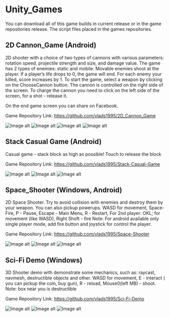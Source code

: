 # Unity_Games
 
You can download all of this game builds in current release or in the game repositories release. The script files placed in the games repositories.

## 2D Cannon_Game (Android)

2D shooter with a choice of two types of cannons with various parameters: rotation speed, projectile strength and size, and damage value. The game has 2 types of enemies: static and mobile. Movable enemies shoot at the player. If a player’s life drops to 0, the game will end. For each enemy your killed, score increases by 1. To start the game, select a weapon by clicking on the ChooseCannon button. The cannon is controlled on the right side of the screen. To charge the cannon you need to click on the left side of the screen, for a shot - release it.

On the end game screen you can share on Facebook.

Game Repository Link:
https://github.com/vlads1995/2D_Cannon_Game

![Image alt](https://github.com/vlads1995/Unity_Builds/raw/master/Image/Bluestacks_2019-04-04_14-08-07.png)
![Image alt](https://github.com/vlads1995/Unity_Builds/raw/master/Image/Bluestacks_2019-04-04_14-08-12.png)
![Image alt](https://github.com/vlads1995/Unity_Builds/raw/master/Image/Bluestacks_2019-04-04_14-08-33.png)
![Image alt](https://github.com/vlads1995/Unity_Builds/raw/master/Image/Bluestacks_2019-04-04_14-08-45.png)

## Stack Casual Game (Android)
Casual game - stack block as high as possible!
Touch to release the block

Game Repository Link:
https://github.com/vlads1995/Stack-Casual-Game

![Image alt](https://github.com/vlads1995/Unity_Builds/raw/master/Image/Bluestacks_2019-04-04_13-38-08.png)
![Image alt](https://github.com/vlads1995/Unity_Builds/raw/master/Image/Bluestacks_2019-04-04_13-38-40.png)
![Image alt](https://github.com/vlads1995/Unity_Builds/raw/master/Image/Bluestacks_2019-04-04_13-38-55.png)

## Space_Shooter (Windows, Android)
2D Space Shooter. Try to avoid collision with enemies and destroy them by your weapon. You can also pickup powerups.
WASD for movement,
Space- Fire,
P - Pause,
Escape - Main Menu,
R - Restart,
For 2nd player:
OKL; for movement (like WASD),
Right Shoft - fire
Note: For android available only single player mode, add fire button and joystick for control the player.

Game Repository Link:
https://github.com/vlads1995/Space-Shooter

![Image alt](https://github.com/vlads1995/Unity_Builds/raw/master/Image/Bluestacks_2019-04-04_14-02-45.png)
![Image alt](https://github.com/vlads1995/Unity_Builds/raw/master/Image/Bluestacks_2019-04-04_14-03-19.png)
![Image alt](https://github.com/vlads1995/Unity_Builds/raw/master/Image/Bluestacks_2019-04-04_14-03-40.png)

## Sci-Fi Demo (Windows)
3D Shooter demo with demonstrate some mechanics, such as: raycast, navmesh, destructible objects and other.
WASD for movement, E - interact ( you can pickup the coin, buy gun), R - reload, Mouse0(left MB) - shoot.
Note: box near you is destructible

Game Repository Link:
https://github.com/vlads1995/Sci-Fi-Demo

![Image alt](https://github.com/vlads1995/Unity_Builds/raw/master/Image/Sci-Fi_Demo_2019-04-04_14-36-51.png)
![Image alt](https://github.com/vlads1995/Unity_Builds/raw/master/Image/Sci-Fi_Demo_2019-04-04_14-37-06.png)
![Image alt](https://github.com/vlads1995/Unity_Builds/raw/master/Image/Sci-Fi_Demo_2019-04-04_14-37-17.png)
